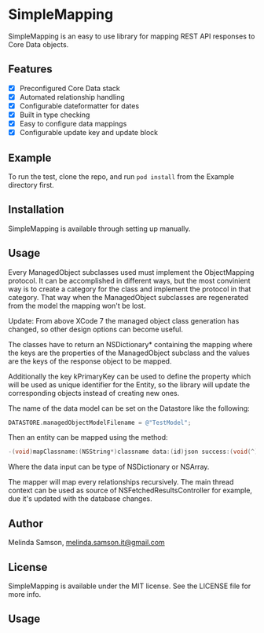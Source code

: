 # SimpleMapping

SimpleMapping is an easy to use library for mapping REST API responses to Core Data objects.

## Features

- [x] Preconfigured Core Data stack
- [x] Automated relationship handling
- [x] Configurable dateformatter for dates
- [x] Built in type checking
- [x] Easy to configure data mappings
- [x] Configurable update key and update block

## Example

To run the test, clone the repo, and run `pod install` from the Example directory first.

## Installation

SimpleMapping is available through setting up manually.

## Usage

Every ManagedObject subclasses used must implement the ObjectMapping protocol. It can be accomplished in different ways, but the most convinient way is to create a category for the class and implement the protocol in that category. That way when the ManagedObject subclasses are regenerated from the model the mapping won't be lost.

Update:
From above XCode 7 the managed object class generation has changed, so other design options can become useful.

The classes have to return an NSDictionary* containing the mapping where the keys are the properties of the ManagedObject subclass and the values are the keys of the response object to be mapped.

Additionally the key kPrimaryKey can be used to define the property which will be used as unique identifier for the Entity, so the library will update the corresponding objects instead of creating new ones.

The name of the data model can be set on the Datastore like the following:

```objective-c
DATASTORE.managedObjectModelFilename = @"TestModel";
```

Then an entity can be mapped using the method:
```objective-c
-(void)mapClassname:(NSString*)classname data:(id)json success:(void(^)())successBlock error:(void(^)(NSError *error))errorBlock;
```
Where the data input can be type of NSDictionary or NSArray.

The mapper will map every relationships recursively. The main thread context can be used as source of NSFetchedResultsController for example, due it's updated with the database changes.

## Author

Melinda Samson, melinda.samson.it@gmail.com

## License

SimpleMapping is available under the MIT license. See the LICENSE file for more info.


## Usage








